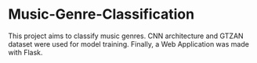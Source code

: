 # Music-Genre-Classification
This project aims to classify music genres. CNN architecture and GTZAN dataset were used for model training. Finally, a Web Application was made with Flask.
